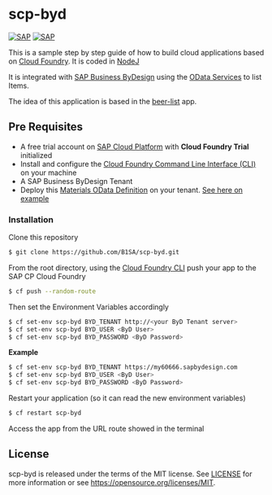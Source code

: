 # scp-byd
[![SAP](https://i.imgur.com/kkQTp3m.png)](https://cloudplatform.sap.com)
[![SAP](https://i.imgur.com/zNslwny.png)](https://cloudplatform.sap.com)

This is a sample step by step guide of how to build cloud applications based on [Cloud Foundry](https://www.cloudfoundry.org/). 
It is coded in [NodeJ](https://nodejs.org/en/) 

It is integrated with [SAP Business ByDesign](https://www.sap.com/uk/products/business-bydesign.html) using the [OData Services](https://odata.org) to list Items. 

The idea of this application is based in the [beer-list](https://github.com/mariantalla/beer-list) app.


## Pre Requisites
* A free trial account on  [SAP Cloud Platform](https://developers.sap.com/tutorials/cp-trial-quick-onboarding.html) with **Cloud Foundry Trial** initialized
* Install and configure the [Cloud Foundry Command Line Interface (CLI)](https://help.sap.com/viewer/65de2977205c403bbc107264b8eccf4b/Cloud/en-US/75125ef1e60e490e91eb58fe48c0f9e7.html#loio4ef907afb1254e8286882a2bdef0edf4) on your machine   
* A SAP Business ByDesign Tenant 
* Deploy this [Materials OData Definition](https://github.com/SAP-samples/sapbydesign-api-samples/blob/master/Custom%20OData%20Services/vmumaterial.xml) on your tenant. [See here on example](https://www.youtube.com/watch?v=z6mF_1hFths)

### Installation
Clone this repository
```sh
$ git clone https://github.com/B1SA/scp-byd.git
```
From the root directory, using the [Cloud Foundry CLI](https://docs.cloudfoundry.org/cf-cli/install-go-cli.html) push your app to the SAP CP Cloud Foundry
```sh
$ cf push --random-route
```
Then set the Environment Variables accordingly
```sh
$ cf set-env scp-byd BYD_TENANT http://<your ByD Tenant server>
$ cf set-env scp-byd BYD_USER <ByD User>
$ cf set-env scp-byd BYD_PASSWORD <ByD Password>
```
**Example**
```sh
$ cf set-env scp-byd BYD_TENANT https://my60666.sapbydesign.com
$ cf set-env scp-byd BYD_USER <ByD User>
$ cf set-env scp-byd BYD_PASSWORD <ByD Password>
```

Restart your application (so it can read the new environment variables)
```sh
$ cf restart scp-byd
```

Access the app from the URL route showed in the terminal

## License
scp-byd is released under the terms of the MIT license. See [LICENSE](LICENSE) for more information or see https://opensource.org/licenses/MIT.
